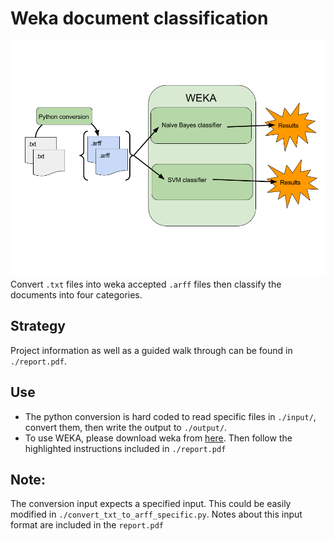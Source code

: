 [//]: # (Image References)
[image_overview]: ./misc/weka_overview.png

# Weka document classification
![process overview][image_overview] 
Convert `.txt` files into weka accepted `.arff` files then classify the documents into four categories.

## Strategy
Project information as well as a guided walk through can be found in `./report.pdf`.

## Use
- The python conversion is hard coded to read specific files in `./input/`, convert them, then write the output to `./output/`.
- To use WEKA, please download weka from [here](http://www.cs.waikato.ac.nz/ml/weka/).  Then follow the highlighted instructions included in `./report.pdf`

## Note:
The conversion input expects a specified input.  This could be easily modified in `./convert_txt_to_arff_specific.py`.  Notes about this input format are included in the `report.pdf`